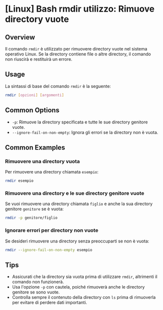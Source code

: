 # [Linux] Bash rmdir utilizzo: Rimuove directory vuote

## Overview
Il comando `rmdir` è utilizzato per rimuovere directory vuote nel sistema operativo Linux. Se la directory contiene file o altre directory, il comando non riuscirà e restituirà un errore.

## Usage
La sintassi di base del comando `rmdir` è la seguente:

```bash
rmdir [opzioni] [argomenti]
```

## Common Options
- `-p`: Rimuove la directory specificata e tutte le sue directory genitore vuote.
- `--ignore-fail-on-non-empty`: Ignora gli errori se la directory non è vuota.

## Common Examples

### Rimuovere una directory vuota
Per rimuovere una directory chiamata `esempio`:

```bash
rmdir esempio
```

### Rimuovere una directory e le sue directory genitore vuote
Se vuoi rimuovere una directory chiamata `figlio` e anche la sua directory genitore `genitore` se è vuota:

```bash
rmdir -p genitore/figlio
```

### Ignorare errori per directory non vuote
Se desideri rimuovere una directory senza preoccuparti se non è vuota:

```bash
rmdir --ignore-fail-on-non-empty esempio
```

## Tips
- Assicurati che la directory sia vuota prima di utilizzare `rmdir`, altrimenti il comando non funzionerà.
- Usa l'opzione `-p` con cautela, poiché rimuoverà anche le directory genitore se sono vuote.
- Controlla sempre il contenuto della directory con `ls` prima di rimuoverla per evitare di perdere dati importanti.